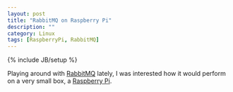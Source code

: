 ```yaml
---
layout: post
title: "RabbitMQ on Raspberry Pi"
description: ""
category: Linux 
tags: [RaspberryPi, RabbitMQ]
---
```

{% include JB/setup %}

Playing around with [RabbitMQ](http://www.rabbitmq.com) lately, 
I was interested how it would perform on a very small box, a 
[Raspberry Pi](http://www.raspberrypi.org/).

